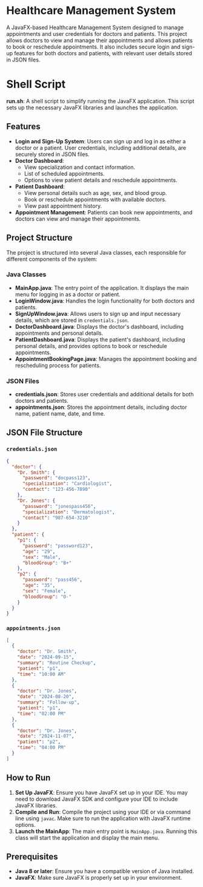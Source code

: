 # Healthcare Management System

A JavaFX-based Healthcare Management System designed to manage appointments and user credentials for doctors and patients. This project allows doctors to view and manage their appointments and allows patients to book or reschedule appointments. It also includes secure login and sign-up features for both doctors and patients, with relevant user details stored in JSON files.

# **Shell Script**

**run.sh**: A shell script to simplify running the JavaFX application. This script sets up the necessary JavaFX libraries and launches the application.

## Features
- **Login and Sign-Up System**: Users can sign up and log in as either a doctor or a patient. User credentials, including additional details, are securely stored in JSON files.
- **Doctor Dashboard**:
  - View specialization and contact information.
  - List of scheduled appointments.
  - Options to view patient details and reschedule appointments.
- **Patient Dashboard**:
  - View personal details such as age, sex, and blood group.
  - Book or reschedule appointments with available doctors.
  - View past appointment history.
- **Appointment Management**: Patients can book new appointments, and doctors can view and manage their appointments.

## Project Structure
The project is structured into several Java classes, each responsible for different components of the system:

### Java Classes
- **MainApp.java**: The entry point of the application. It displays the main menu for logging in as a doctor or patient.
- **LoginWindow.java**: Handles the login functionality for both doctors and patients.
- **SignUpWindow.java**: Allows users to sign up and input necessary details, which are stored in `credentials.json`.
- **DoctorDashboard.java**: Displays the doctor's dashboard, including appointments and personal details.
- **PatientDashboard.java**: Displays the patient's dashboard, including personal details, and provides options to book or reschedule appointments.
- **AppointmentBookingPage.java**: Manages the appointment booking and rescheduling process for patients.

### JSON Files
- **credentials.json**: Stores user credentials and additional details for both doctors and patients.
- **appointments.json**: Stores the appointment details, including doctor name, patient name, date, and time.


## JSON File Structure
### `credentials.json`
```json
{
  "doctor": {
    "Dr. Smith": {
      "password": "docpass123",
      "specialization": "Cardiologist",
      "contact": "123-456-7890"
    },
    "Dr. Jones": {
      "password": "jonespass456",
      "specialization": "Dermatologist",
      "contact": "987-654-3210"
    }
  },
  "patient": {
    "p1": {
      "password": "password123",
      "age": "29",
      "sex": "Male",
      "bloodGroup": "B+"
    },
    "p2": {
      "password": "pass456",
      "age": "35",
      "sex": "Female",
      "bloodGroup": "O-"
    }
  }
}
```

### `appointments.json`
```json
[
  {
    "doctor": "Dr. Smith",
    "date": "2024-09-15",
    "summary": "Routine Checkup",
    "patient": "p1",
    "time": "10:00 AM"
  },
  {
    "doctor": "Dr. Jones",
    "date": "2024-08-20",
    "summary": "Follow-up",
    "patient": "p1",
    "time": "02:00 PM"
  },
  {
    "doctor": "Dr. Jones",
    "date": "2024-11-07",
    "patient": "p2",
    "time": "04:00 PM"
  }
]
```

## How to Run
1. **Set Up JavaFX**: Ensure you have JavaFX set up in your IDE. You may need to download JavaFX SDK and configure your IDE to include JavaFX libraries.
2. **Compile and Run**: Compile the project using your IDE or via command line using `javac`. Make sure to run the application with JavaFX runtime options.
3. **Launch the MainApp**: The main entry point is `MainApp.java`. Running this class will start the application and display the main menu.

## Prerequisites
- **Java 8 or later**: Ensure you have a compatible version of Java installed.
- **JavaFX**: Make sure JavaFX is properly set up in your environment.

